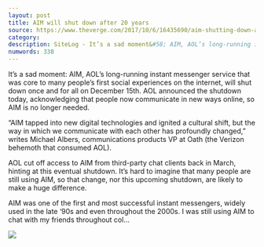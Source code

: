 ```yaml
---
layout: post
title: AIM will shut down after 20 years
source: https://www.theverge.com/2017/10/6/16435690/aim-shutting-down-after-20-years-aol-instant-messenger
category: 
description: SiteLog - It’s a sad moment&#58; AIM, AOL’s long-running instant messenger service that was core to many people’s first social experiences on the internet, will shut down once and for all on December 15th. AOL...
numwords: 338
---
```


It’s a sad moment: AIM, AOL’s long-running instant messenger service that was core to many people’s first social experiences on the internet, will shut down once and for all on December 15th. AOL announced the shutdown today, acknowledging that people now communicate in new ways online, so AIM is no longer needed.

“AIM tapped into new digital technologies and ignited a cultural shift, but the way in which we communicate with each other has profoundly changed,” writes Michael Albers, communications products VP at Oath (the Verizon behemoth that consumed AOL).

AOL cut off access to AIM from third-party chat clients back in March, hinting at this eventual shutdown. It’s hard to imagine that many people are still using AIM, so that change, nor this upcoming shutdown, are likely to make a huge difference.

AIM was one of the first and most successful instant messengers, widely used in the late ‘90s and even throughout the 2000s. I was still using AIM to chat with my friends throughout col...

![](https://cdn0.vox-cdn.com/thumbor/KV4BtqsztjfW0GMR59H5lPVYCcs=/0x19:998x542/fit-in/1200x630/cdn0.vox-cdn.com/uploads/chorus_asset/file/9405823/Screen_Shot_2017_10_06_at_10.06.22_AM.png)
<!--description-->